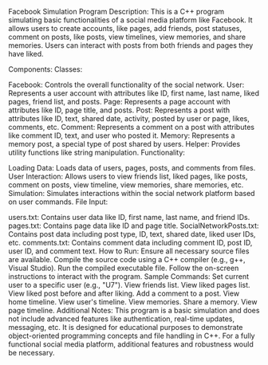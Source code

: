 Facebook Simulation Program
Description:
This is a C++ program simulating basic functionalities of a social media platform like Facebook. It allows users to create accounts, like pages, add friends, post statuses, comment on posts, like posts, view timelines, view memories, and share memories. Users can interact with posts from both friends and pages they have liked.

Components:
Classes:

Facebook: Controls the overall functionality of the social network.
User: Represents a user account with attributes like ID, first name, last name, liked pages, friend list, and posts.
Page: Represents a page account with attributes like ID, page title, and posts.
Post: Represents a post with attributes like ID, text, shared date, activity, posted by user or page, likes, comments, etc.
Comment: Represents a comment on a post with attributes like comment ID, text, and user who posted it.
Memory: Represents a memory post, a special type of post shared by users.
Helper: Provides utility functions like string manipulation.
Functionality:

Loading Data: Loads data of users, pages, posts, and comments from files.
User Interaction: Allows users to view friends list, liked pages, like posts, comment on posts, view timeline, view memories, share memories, etc.
Simulation: Simulates interactions within the social network platform based on user commands.
File Input:

users.txt: Contains user data like ID, first name, last name, and friend IDs.
pages.txt: Contains page data like ID and page title.
SocialNetworkPosts.txt: Contains post data including post type, ID, text, shared date, liked user IDs, etc.
comments.txt: Contains comment data including comment ID, post ID, user ID, and comment text.
How to Run:
Ensure all necessary source files are available.
Compile the source code using a C++ compiler (e.g., g++, Visual Studio).
Run the compiled executable file.
Follow the on-screen instructions to interact with the program.
Sample Commands:
Set current user to a specific user (e.g., "U7").
View friends list.
View liked pages list.
View liked post before and after liking.
Add a comment to a post.
View home timeline.
View user's timeline.
View memories.
Share a memory.
View page timeline.
Additional Notes:
This program is a basic simulation and does not include advanced features like authentication, real-time updates, messaging, etc.
It is designed for educational purposes to demonstrate object-oriented programming concepts and file handling in C++.
For a fully functional social media platform, additional features and robustness would be necessary.
